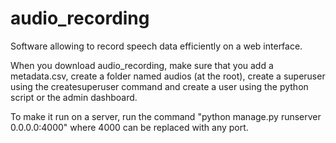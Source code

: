 # audio_recording
Software allowing to record speech data efficiently on a web interface.

When you download audio_recording, make sure that you add a metadata.csv, create a folder named audios (at the root), create a superuser using the createsuperuser command and create a user using the python script or the admin dashboard.

To make it run on a server, run the command "python manage.py runserver 0.0.0.0:4000" where 4000 can be replaced with any port.

